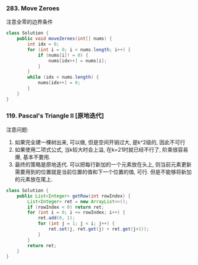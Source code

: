 ### 283. Move Zeroes

注意全零的边界条件

```java
class Solution {
    public void moveZeroes(int[] nums) {
        int idx = 0;
        for (int i = 0; i < nums.length; i++) {
            if (nums[i]! = 0) {
                nums[idx++] = nums[i];
            }
        }
        while (idx < nums.length) {
            nums[idx++] = 0;
        }
    }
}
```

### 119. Pascal's Triangle II [原地迭代]
注意问题:
1. 如果完全建一棵树出来, 可以做, 但是空间开销过大, 是k^2级的, 因此不可行
2. 如果使用二项式公式, 当k较大时会上溢, 在k=21时就已经不行了, 阶乘很容易爆, 基本不要用.
3. 最终的策略是原地迭代. 可以把每行新加的一个元素放在头上, 则当前元素更新需要用到的位置就是当前位置的值和下一个位置的值, 可行. 但是不能够将新加的元素放在尾上.

```java
class Solution {
    public List<Integer> getRow(int rowIndex) {
        List<Integer> ret = new ArrayList<>();
        if (rowIndex < 0) return ret;
        for (int i = 0; i <= rowIndex; i++) {
            ret.add(0, 1);
            for (int j = 1; j < i; j++) {
                ret.set(j, ret.get(j) + ret.get(j+1));
            }
        }
        return ret;
    }
}
```